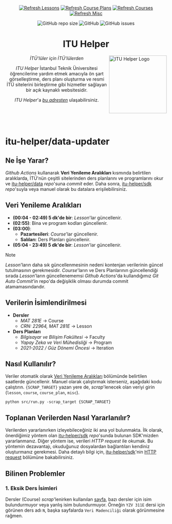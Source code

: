 <div align="center">

[![Refresh Lessons](https://github.com/itu-helper/data-updater/actions/workflows/refresh_lessons.yml/badge.svg)](https://github.com/itu-helper/data-updater/actions/workflows/refresh_lessons.yml)
[![Refresh Course Plans](https://github.com/itu-helper/data-updater/actions/workflows/refresh_course_plans.yml/badge.svg)](https://github.com/itu-helper/data-updater/actions/workflows/refresh_course_plans.yml)
[![Refresh Courses](https://github.com/itu-helper/data-updater/actions/workflows/refresh_courses.yml/badge.svg)](https://github.com/itu-helper/data-updater/actions/workflows/refresh_courses.yml)
[![Refresh Misc](https://github.com/itu-helper/data-updater/actions/workflows/refresh_misc.yml/badge.svg)](https://github.com/itu-helper/data-updater/actions/workflows/refresh_misc.yml)

![GitHub repo size](https://img.shields.io/github/repo-size/itu-helper/data-updater?label=Repository%20Size&logo=github&style=flat-square)
![GitHub](https://img.shields.io/github/license/itu-helper/data-updater?label=License&style=flat-square)
![GitHub issues](https://img.shields.io/github/issues-raw/itu-helper/data-updater?label=Issues&style=flat-square)

# **ITU Helper**

</div>

<div align="left">
    <img src="https://raw.githubusercontent.com/itu-helper/home/main/images/logo.png" align="right"
     alt="ITU Helper Logo" width="180" height="180">
</div>
<div align="center">

_İTÜ'lüler için İTÜ'lülerden_

_ITU Helper_ İstanbul Teknik Üniversitesi öğrencilerine yardım etmek amacıyla ön şart görselleştirme, ders planı oluşturma ve resmi İTÜ sitelerini birleştirme gibi hizmetler sağlayan bir açık kaynaklı websitesidir.

_ITU Helper_'a [_bu adresten_](https://itu-helper.github.io/home/) ulaşabilirsiniz.

</div>
<br>
<br>
<br>

# **itu-helper/data-updater**

## **Ne İşe Yarar?**

_Github Actions_ kullanarak **Veri Yenileme Aralıkları** kısmında belirtilen aralıklarda, İTÜ'nün çeşitli sitelerinden ders planlarını ve programlarını okur ve [itu-helper/data](https://github.com/itu-helper/data) _repo_'suna _commit_ eder. Daha sonra, [itu-helper/sdk](https://github.com/itu-helper/sdk) _repo_'suyla veya manuel olarak bu datalara erişilebilirsiniz.

## **Veri Yenileme Aralıkları**

- **(00:04 - 02:49) 5 dk'de bir**: _Lesson_'lar güncellenir.
- **(02:55)**: Bina ve program kodları güncellenir.
- **(03:00)**:
  - **Pazartesileri**: _Course_'lar güncellenir.
  - **Salıları**: Ders Planları güncellenir.
- **(05:04 - 23:49) 5 dk'de bir**: _Lesson_'lar güncellenir.

> [!NOTE]
> _Lesson_'ların daha sık güncellenmesinin nedeni kontenjan verilerinin güncel tutulmasının gerekmesidir. _Course_'ların ve Ders Planlarının güncellendiği sırada _Lesson_'ların güncellenememsi _Github Actions_'da kullandığımız _Git Auto Commit_'in repo'da değişiklik olması durumda commit atamamasındandır.

## **Verilerin İsimlendirilmesi**

- **Dersler**
  - _MAT 281E_ → Course
  - _CRN: 22964, MAT 281E_ → Lesson
- **Ders Planları**
  - _Bilgisayar ve Bilişim Fakültesi_ → Faculty
  - _Yapay Zeka ve Veri Mühedisliği_ → Program
  - _2021-2022 / Güz Dönemi Öncesi_ → Iteration

## **Nasıl Kullanılır?**

Veriler otomatik olarak [Veri Yenileme Aralıkları](#veri-yenileme-aralıkları) bölümünde belirtilen saatlerde güncellenir. Manuel olarak çalıştırmak isterseniz, aşağıdaki kodu çalıştırın. `{SCRAP_TARGET}` yazan yere de, _scrap_'lenecek olan veriyi girin (`lesson`, `course`, `course_plan`, `misc`).

```console
python src/run.py -scrap_target {SCRAP_TARGET}
```

## **Toplanan Verilerden Nasıl Yararlanılır?**

Verilerden yararlanırken izleyebileceğiniz iki ana yol bulunmakta. İlk olarak, önerdiğimiz yöntem olan [itu-helper/sdk](https://github.com/itu-helper/sdk) _repo_'sunda bulunan SDK'mizden yararlanmanız. Diğer yöntem ise, verileri _HTTP request_ ile okumak. Bu yöntemin dezavantajı, okuduğunuz dosyalardan bağlantıları kendiniz oluşturmanız gerekmesi. Daha detaylı bilgi için, [itu-helper/sdk](https://github.com/itu-helper/sdk)'nin [HTTP request](https://github.com/itu-helper/sdk?tab=readme-ov-file#http-request) bölümüne bakabilirsiniz.

## **Bilinen Problemler**

### **1. Eksik Ders İsimleri**

Dersler (Course) _scrap_'lenirken kullanılan [sayfa](https://www.sis.itu.edu.tr/TR/ogrenci/lisans/ders-bilgileri/ders-bilgileri.php), bazı dersler için isim bulundurmuyor veya yanlış isim bulundurmuyor. Örneğin `YZV 311E` dersi için görünen ders adı `N`, başka sayfalarda `Veri Madenciliği` olarak görünmesine rağmen.
